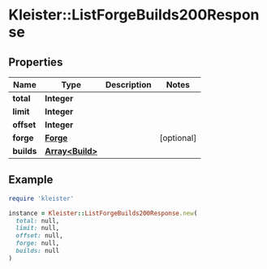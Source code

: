 # Kleister::ListForgeBuilds200Response

## Properties

| Name | Type | Description | Notes |
| ---- | ---- | ----------- | ----- |
| **total** | **Integer** |  |  |
| **limit** | **Integer** |  |  |
| **offset** | **Integer** |  |  |
| **forge** | [**Forge**](Forge.md) |  | [optional] |
| **builds** | [**Array&lt;Build&gt;**](Build.md) |  |  |

## Example

```ruby
require 'kleister'

instance = Kleister::ListForgeBuilds200Response.new(
  total: null,
  limit: null,
  offset: null,
  forge: null,
  builds: null
)
```

